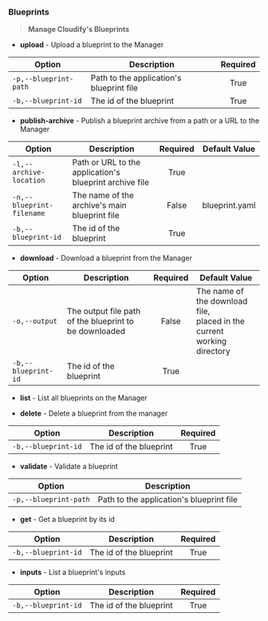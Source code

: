 ### Blueprints
> **Manage Cloudify's Blueprints**
* **upload** - Upload a blueprint to the Manager

| Option                | Description                              | Required |
| --------------------- | ---------------------------------------- | :------: |
| `-p,--blueprint-path` | Path to the application's blueprint file | True     |
| `-b,--blueprint-id`   | The id of the blueprint                  | True     |

* **publish-archive** - Publish a blueprint archive from a path or a URL to the Manager

| Option                    | Description                                             | Required | Default Value  |
| ------------------------- | ------------------------------------------------------- | :------: | -------------- |
| `-l,--archive-location`   | Path or URL to the application's blueprint archive file | True     |                |
| `-n,--blueprint-filename` | The name of the archive's main blueprint file           | False    | blueprint.yaml |
| `-b,--blueprint-id`       | The id of the blueprint                                 | True     |                |

* **download** - Download a blueprint from the Manager

| Option              | Description                                            | Required | Default Value  |
| ------------------- | ------------------------------------------------------ | :------: | -------------- |
| `-o,--output`       | The output file path of the blueprint to be downloaded | False    | The name of the download file, <br>placed in the current working directory
| `-b,--blueprint-id` | The id of the blueprint                                | True     |                |

* **list** - List all blueprints on the Manager

* **delete** - Delete a blueprint from the manager

| Option              | Description             | Required |
| ------------------- | ----------------------- | :------: |
| `-b,--blueprint-id` | The id of the blueprint | True     |

* **validate** - Validate a blueprint

| Option                | Description                              |
| --------------------- | ---------------------------------------- |
| `-p,--blueprint-path` | Path to the application's blueprint file |

* **get** - Get a blueprint by its id

| Option              | Description             | Required |
| ------------------- | ----------------------- | :------: |
| `-b,--blueprint-id` | The id of the blueprint | True     |

* **inputs** - List a blueprint's inputs

| Option              | Description             | Required |
| ------------------- | ----------------------- | :------: |
| `-b,--blueprint-id` | The id of the blueprint | True     |